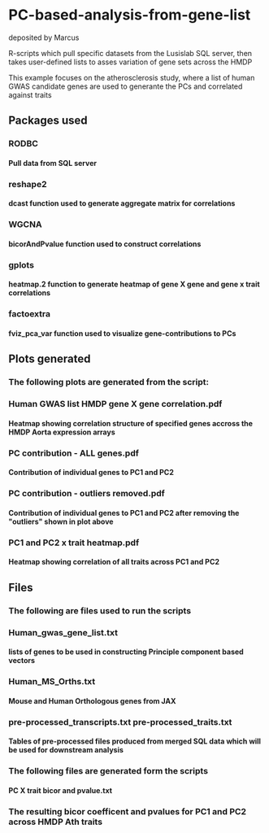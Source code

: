 # PC-based-analysis-from-gene-list

deposited by Marcus

R-scripts which pull specific datasets from the Lusislab SQL server, then takes user-defined lists to asses variation of gene sets across the HMDP


This example focuses on the atherosclerosis study, where a list of human GWAS candidate genes are used to generante the PCs and correlated against traits

## Packages used
### RODBC
#### Pull data from SQL server

### reshape2
#### dcast function used to generate aggregate matrix for correlations

### WGCNA 
#### bicorAndPvalue function used to construct correlations

### gplots
#### heatmap.2 function to generate heatmap of gene X gene and gene x trait correlations

### factoextra
#### fviz_pca_var function used to visualize gene-contributions to PCs

## Plots generated
### The following plots are generated from the script:
### Human GWAS list HMDP gene X gene correlation.pdf
#### Heatmap showing correlation structure of specified genes accross the HMDP Aorta expression arrays

### PC contribution - ALL genes.pdf
#### Contribution of individual genes to PC1 and PC2

### PC contribution - outliers removed.pdf
#### Contribution of individual genes to PC1 and PC2 after removing the "outliers" shown in plot above

### PC1 and PC2 x trait heatmap.pdf
#### Heatmap showing correlation of all traits across PC1 and PC2 

## Files
### The following are files used to run the scripts
### Human_gwas_gene_list.txt 
#### lists of genes to be used in constructing Principle component based vectors
### Human_MS_Orths.txt 
#### Mouse and Human Orthologous genes from JAX
### pre-processed_transcripts.txt pre-processed_traits.txt
#### Tables of pre-processed files produced from merged SQL data which will be used for downstream analysis

### The following files are generated form the scripts
#### PC X trait bicor and pvalue.txt
### The resulting bicor coefficent and pvalues for PC1 and PC2 across HMDP Ath traits
                                              
